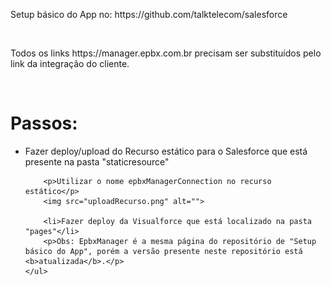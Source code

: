 <!DOCTYPE html>
<html lang="en">
<head>
    <meta charset="UTF-8">
    <meta http-equiv="X-UA-Compatible" content="IE=edge">
    <meta name="viewport" content="width=device-width, initial-scale=1.0">
    <title>Read me</title>
</head>
<body>
    <p>Setup básico do App no: <a src="https://github.com/talktelecom/salesforce">https://github.com/talktelecom/salesforce</a></p>
    <br>
    <p>Todos os links <a src="https://manager.epbx.com.br">https://manager.epbx.com.br</a> precisam ser substituídos pelo link da integração do cliente.</p>
    <br>
    <h1>Passos:</h1>
    <ul>
        <li>Fazer deploy/upload do Recurso estático para o Salesforce que está presente na pasta "staticresource"</li>

        <p>Utilizar o nome epbxManagerConnection no recurso estático</p>
        <img src="uploadRecurso.png" alt="">

        <li>Fazer deploy da Visualforce que está localizado na pasta "pages"</li>
        <p>Obs: EpbxManager é a mesma página do repositório de "Setup básico do App", porém a versão presente neste repositório está <b>atualizada</b>.</p>
    </ul>
</body>
</html>
